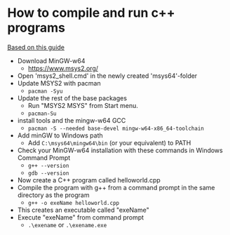 # How to compile and run c++ programs
[Based on this guide](https://code.visualstudio.com/docs/languages/cpp)
  - Download MinGW-w64
    - https://www.msys2.org/
  - Open 'msys2_shell.cmd' in the newly created 'msys64'-folder
  - Update MSYS2 with pacman 
    - `pacman -Syu`
  - Update the rest of the base packages
    - Run "MSYS2 MSYS" from Start menu.
    - `pacman-Su`
  - install tools and the mingw-w64 GCC
    - `pacman -S --needed base-devel mingw-w64-x86_64-toolchain`
  - Add minGW to Windows path
    - Add `C:\msys64\mingw64\bin` (or your equivalent) to PATH
  - Check your MinGW-w64 installation with these commands in Windows Command Prompt
    - ``g++ --version``
    - ``gdb --version``
  - Now create a C++ program called helloworld.cpp
  - Compile the program with g++ from a command prompt in the same directory as the program
    - `g++ -o exeName helloworld.cpp`
  - This creates an executable called "exeName"
  - Execute "exeName" from command prompt
    - `.\exename` or `.\exename.exe`
